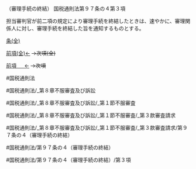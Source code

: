 （審理手続の終結）
国税通則法第９７条の４第３項

担当審判官が前二項の規定により審理手続を終結したときは、速やかに、審理関係人に対し、審理手続を終結した旨を通知するものとする。

[条(全)](国税通則法＿＿＿＿＿第９７条の４_.md)

[前項(全)←](国税通則法＿＿＿＿＿第９７条の４第２項_.md)  ~~→次項(全)~~

[前項 　 ←](国税通則法＿＿＿＿＿第９７条の４第２項.md)  ~~→次項~~



#国税通則法

#国税通則法/_第８章不服審査及び訴訟

#国税通則法/_第８章不服審査及び訴訟/_第１節不服審査

#国税通則法/_第８章不服審査及び訴訟/_第１節不服審査/_第３款審査請求

#国税通則法/_第８章不服審査及び訴訟/_第１節不服審査/_第３款審査請求/第９７条の４（審理手続の終結）

#国税通則法/第９７条の４（審理手続の終結）

#国税通則法/第９７条の４（審理手続の終結）/第３項

